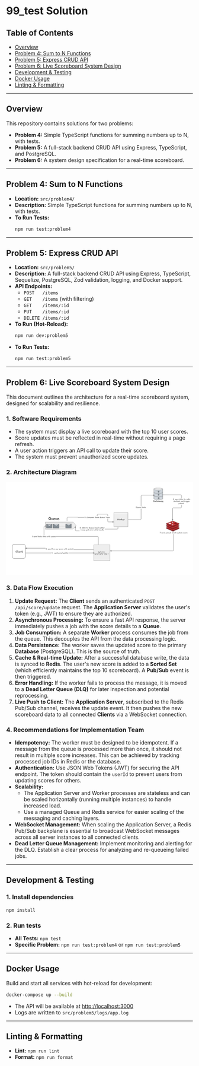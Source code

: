 # 99_test Solution

## Table of Contents
- [Overview](#overview)
- [Problem 4: Sum to N Functions](#problem-4-sum-to-n-functions)
- [Problem 5: Express CRUD API](#problem-5-express-crud-api)
- [Problem 6: Live Scoreboard System Design](#problem-6-live-scoreboard-system-design)
- [Development & Testing](#development--testing)
- [Docker Usage](#docker-usage)
- [Linting & Formatting](#linting--formatting)

---

## Overview
This repository contains solutions for two problems:
- **Problem 4:** Simple TypeScript functions for summing numbers up to N, with tests.
- **Problem 5:** A full-stack backend CRUD API using Express, TypeScript, and PostgreSQL.
- **Problem 6:** A system design specification for a real-time scoreboard.

---

## Problem 4: Sum to N Functions
- **Location:** `src/problem4/`
- **Description:** Simple TypeScript functions for summing numbers up to N, with tests.
- **To Run Tests:**
  ```bash
  npm run test:problem4
  ```

---

## Problem 5: Express CRUD API
- **Location:** `src/problem5/`
- **Description:** A full-stack backend CRUD API using Express, TypeScript, Sequelize, PostgreSQL, Zod validation, logging, and Docker support.
- **API Endpoints:**
  - `POST   /items`
  - `GET    /items` (with filtering)
  - `GET    /items/:id`
  - `PUT    /items/:id`
  - `DELETE /items/:id`
- **To Run (Hot-Reload):**
  ```bash
  npm run dev:problem5
  ```
- **To Run Tests:**
  ```bash
  npm run test:problem5
  ```

---

## Problem 6: Live Scoreboard System Design

This document outlines the architecture for a real-time scoreboard system, designed for scalability and resilience.

### 1. Software Requirements
- The system must display a live scoreboard with the top 10 user scores.
- Score updates must be reflected in real-time without requiring a page refresh.
- A user action triggers an API call to update their score.
- The system must prevent unauthorized score updates.

### 2. Architecture Diagram

![System Design](images/system_design.png)

### 3. Data Flow Execution
1.  **Update Request:** The **Client** sends an authenticated `POST /api/score/update` request. The **Application Server** validates the user's token (e.g., JWT) to ensure they are authorized.
2.  **Asynchronous Processing:** To ensure a fast API response, the server immediately pushes a job with the score details to a **Queue**.
3.  **Job Consumption:** A separate **Worker** process consumes the job from the queue. This decouples the API from the data processing logic.
4.  **Data Persistence:** The worker saves the updated score to the primary **Database** (PostgreSQL). This is the source of truth.
5.  **Cache & Real-time Update:** After a successful database write, the data is synced to **Redis**. The user's new score is added to a **Sorted Set** (which efficiently maintains the top 10 scoreboard). A **Pub/Sub** event is then triggered.
6.  **Error Handling:** If the worker fails to process the message, it is moved to a **Dead Letter Queue (DLQ)** for later inspection and potential reprocessing.
7.  **Live Push to Client:** The **Application Server**, subscribed to the Redis Pub/Sub channel, receives the update event. It then pushes the new scoreboard data to all connected **Clients** via a WebSocket connection.

### 4. Recommendations for Implementation Team

*   **Idempotency:** The worker must be designed to be idempotent. If a message from the queue is processed more than once, it should not result in multiple score increases. This can be achieved by tracking processed job IDs in Redis or the database.
*   **Authentication:** Use JSON Web Tokens (JWT) for securing the API endpoint. The token should contain the `userId` to prevent users from updating scores for others.
*   **Scalability:**
    *   The Application Server and Worker processes are stateless and can be scaled horizontally (running multiple instances) to handle increased load.
    *   Use a managed Queue and Redis service for easier scaling of the messaging and caching layers.
*   **WebSocket Management:** When scaling the Application Server, a Redis Pub/Sub backplane is essential to broadcast WebSocket messages across all server instances to all connected clients.
*   **Dead Letter Queue Management:** Implement monitoring and alerting for the DLQ. Establish a clear process for analyzing and re-queueing failed jobs.

---

## Development & Testing

### 1. Install dependencies
```bash
npm install
```

### 2. Run tests
- **All Tests:** `npm test`
- **Specific Problem:** `npm run test:problem4` or `npm run test:problem5`

---

## Docker Usage
Build and start all services with hot-reload for development:
```bash
docker-compose up --build
```
- The API will be available at [http://localhost:3000](http://localhost:3000)
- Logs are written to `src/problem5/logs/app.log`

---

## Linting & Formatting
- **Lint:** `npm run lint`
- **Format:** `npm run format` 